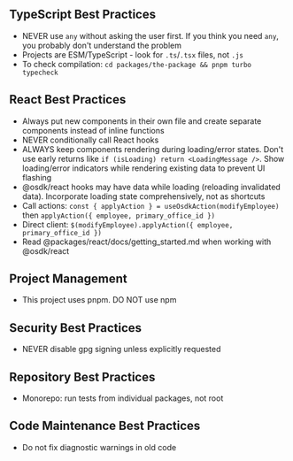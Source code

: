## TypeScript Best Practices

- NEVER use `any` without asking the user first. If you think you need `any`, you probably don't understand the problem
- Projects are ESM/TypeScript - look for `.ts`/`.tsx` files, not `.js`
- To check compilation: `cd packages/the-package && pnpm turbo typecheck`

## React Best Practices

- Always put new components in their own file and create separate components instead of inline functions
- NEVER conditionally call React hooks
- ALWAYS keep components rendering during loading/error states. Don't use early returns like `if (isLoading) return <LoadingMessage />`. Show loading/error indicators while rendering existing data to prevent UI flashing
- @osdk/react hooks may have data while loading (reloading invalidated data). Incorporate loading state comprehensively, not as shortcuts
- Call actions: `const { applyAction } = useOsdkAction(modifyEmployee)` then `applyAction({ employee, primary_office_id })`
- Direct client: `$(modifyEmployee).applyAction({ employee, primary_office_id })`
- Read @packages/react/docs/getting_started.md when working with @osdk/react

## Project Management

- This project uses pnpm. DO NOT use npm

## Security Best Practices

- NEVER disable gpg signing unless explicitly requested

## Repository Best Practices

- Monorepo: run tests from individual packages, not root

## Code Maintenance Best Practices

- Do not fix diagnostic warnings in old code
